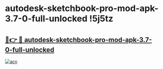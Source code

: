 # autodesk-sketchbook-pro-mod-apk-3.7-0-full-unlocked !5j5tz

# <h2><a href="https://e8wqwe.esa.edu.pl?title=autodesk-sketchbook-pro-mod-apk-3.7-0-full-unlocked&ref=5j5tz">🔗👉 🔴 autodesk-sketchbook-pro-mod-apk-3.7-0-full-unlocked</a></h2>

[![acn](https://github.com/user-attachments/assets/0f9c940e-d8b0-45ae-aac7-cd30a18b3e1c)](https://e8wqwe.esa.edu.pl?title=autodesk-sketchbook-pro-mod-apk-3.7-0-full-unlocked&ref=5j5tz)


